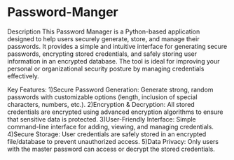 # Password-Manger 
Description
This Password Manager is a Python-based application designed to help users securely generate, store, and manage their passwords. It provides a simple and intuitive interface for generating secure passwords, encrypting stored credentials, and safely storing user information in an encrypted database. The tool is ideal for improving your personal or organizational security posture by managing credentials effectively.

Key Features:
1)Secure Password Generation: Generate strong, random passwords with customizable options (length, inclusion of special characters, numbers, etc.).
2)Encryption & Decryption: All stored credentials are encrypted using advanced encryption algorithms to ensure that sensitive data is protected.
3)User-Friendly Interface: Simple command-line interface for adding, viewing, and managing credentials.
4)Secure Storage: User credentials are safely stored in an encrypted file/database to prevent unauthorized access.
5)Data Privacy: Only users with the master password can access or decrypt the stored credentials.
